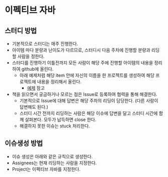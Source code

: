 # 이펙티브 자바 

## 스터디 방법

- 기본적으로 스터디는 매주 진행한다.
- 아이템 마다 분량과 난이도가 다르므로, 스터디시 다음 주차에 진행할 분량과 리딩할 사람을 정한다.
- 스터디를 진행하기 이틀전까지 모든 사람이 해당 주에 진행할 아이템의 내용을 정리하여 github에 올린다.
  - 아래 예제처럼 해당 item 안에 자신의 이름을 한 프로젝트를 생성하여 해당 프로젝트에 내용을 정리해서 올린다.
    - [예제](https://github.com/java-starter/ReadingBooks/tree/main/effective-java/item99) 참고
- 책을 읽으면서 궁금하거나 모르는 점은 Issue로 등록하여 협력을 통해 해결한다.
  - 기본적으로 Issue에 대해 답변은 해당 주차의 리딩이 담당한다. (다른 사람이 답변해도 된다.)
  - 스터디 시간 전까지 리딩하는 사람은 해당 이슈에 답변을 달고 스터디 시간에 함께 살펴본다. 모두가 납득하면 close 한다.
  - 해결하지 못한 이슈는 stuck 처리한다.

## 이슈생성 방법

- 이슈 생성은 아래와 같은 규칙으로 생성한다.
- Assignees는 현재 리딩하는 사람을 지정한다.
- Project는 이펙티브 자바를 지정한다.






